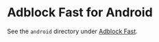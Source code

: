 # Adblock Fast for Android

See the `android` directory under
[Adblock Fast](https://github.com/rocketshipapps/adblockfast).
